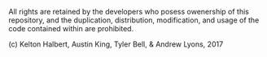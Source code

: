 All rights are retained by the developers who posess owenership of this repository, and the duplication, distribution, modification, and usage of the code contained within are prohibited.

(c) Kelton Halbert, Austin King, Tyler Bell, & Andrew Lyons, 2017

